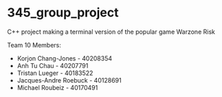 # 345_group_project
C++ project making a terminal version of the popular game Warzone Risk

Team 10 Members:
- Korjon Chang-Jones - 40208354
- Anh Tu Chau - 40207791
- Tristan Lueger - 40183522
- Jacques-Andre Roebuck - 40128691
- Michael Roubeiz - 40170491
